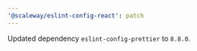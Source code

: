 ```yaml
---
'@scaleway/eslint-config-react': patch
---
```


Updated dependency `eslint-config-prettier` to `8.8.0`.
